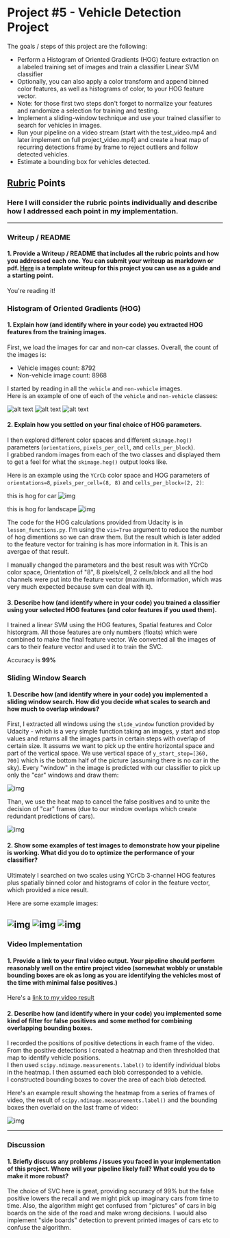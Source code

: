 # Project #5 - Vehicle Detection Project

The goals / steps of this project are the following:

* Perform a Histogram of Oriented Gradients (HOG) feature extraction on a labeled training set of images and train a classifier Linear SVM classifier
* Optionally, you can also apply a color transform and append binned color features, as well as histograms of color, to your HOG feature vector. 
* Note: for those first two steps don't forget to normalize your features and randomize a selection for training and testing.
* Implement a sliding-window technique and use your trained classifier to search for vehicles in images.
* Run your pipeline on a video stream (start with the test_video.mp4 and later implement on full project_video.mp4) and create a heat map of recurring detections frame by frame to reject outliers and follow detected vehicles.
* Estimate a bounding box for vehicles detected.


## [Rubric](https://review.udacity.com/#!/rubrics/513/view) Points
### Here I will consider the rubric points individually and describe how I addressed each point in my implementation.  

---
### Writeup / README

#### 1. Provide a Writeup / README that includes all the rubric points and how you addressed each one.  You can submit your writeup as markdown or pdf.  [Here](https://github.com/udacity/CarND-Vehicle-Detection/blob/master/writeup_template.md) is a template writeup for this project you can use as a guide and a starting point.  

You're reading it!

### Histogram of Oriented Gradients (HOG)

#### 1. Explain how (and identify where in your code) you extracted HOG features from the training images.

First, we load the images for car and non-car classes. 
Overall, the count of the images is:
- Vehicle images count: 8792
- Non-vehicle image count: 8968

I started by reading in all the `vehicle` and `non-vehicle` images.  
Here is an example of one of each of the `vehicle` and `non-vehicle` classes:

![alt text](./output_images/car_not_car_00.png)
![alt text](./output_images/car_not_car_01.png)
![alt text](./output_images/car_not_car_02.png)


#### 2. Explain how you settled on your final choice of HOG parameters.

I then explored different color spaces and different 
`skimage.hog()` parameters (`orientations`, `pixels_per_cell`, and `cells_per_block`).  
I grabbed random images from each of the two classes and displayed them to get a 
feel for what the `skimage.hog()` output looks like.

Here is an example using the `YCrCb` color space and HOG parameters 
of `orientations=8`, `pixels_per_cell=(8, 8)` and `cells_per_block=(2, 2)`:

this is hog for car
![img](./output_images/hog1.png)

this is hog for landscape
![img](./output_images/hog2.png)

The code for the HOG calculations provided from Udacity is in `lesson_functions.py`.
I'm using the `vis=True` argument to reduce the number of hog dimentions so we can
draw them. But the result which is later added to the feature vector
for training is has more information in it. This is an avergae of that result. 

I manually changed the parameters and the best result was with
YCrCb color space, Orientation of "8", 8 pixels/cell, 2 cells/block and all the hod
channels were put into the feature vector (maximum information, which was 
very much expected because svm can deal with it).


#### 3. Describe how (and identify where in your code) you trained a classifier using your selected HOG features (and color features if you used them).

I trained a linear SVM using the HOG features, Spatial features and Color historgram.
All those features are only numbers (floats) which were combined to 
make the final feature vector. We converted all the images of cars to their feature vector
and used it to train the SVC. 

Accuracy is **99%**

### Sliding Window Search

#### 1. Describe how (and identify where in your code) you implemented a sliding window search.  How did you decide what scales to search and how much to overlap windows?
First, I extracted all windows using the `slide_window` function provided by Udacity - which is
a very simple function taking an images, y start and stop values and 
returns all the images parts in certain steps with overlap of certain size. 
It assums we want to pick up the entire horizontal space and part of the 
vertical space. We use vertical space of `y_start_stop=[360, 700]` which
is the bottom half of the picture (assuming there is no car in the sky).
Every "window" in the image is predicted with our classifier to 
pick up only the "car" windows and draw them:

![img](./output_images/slidings.png)

Than, we use the heat map to cancel the false positives and to unite the decision
of "car" frames (due to our window overlaps which create redundant predictions of 
cars). 

![img](./output_images/sliding_heat.png)


#### 2. Show some examples of test images to demonstrate how your pipeline is working.  What did you do to optimize the performance of your classifier?

Ultimately I searched on two scales using YCrCb 3-channel 
HOG features plus spatially binned color and histograms of 
color in the feature vector, which provided a nice result.  

Here are some example images:

![img](./output_images/pipeline1.png)
![img](./output_images/pipeline2.png)
![img](./output_images/pipeline3.png)
---

### Video Implementation

#### 1. Provide a link to your final video output.  Your pipeline should perform reasonably well on the entire project video (somewhat wobbly or unstable bounding boxes are ok as long as you are identifying the vehicles most of the time with minimal false positives.)
Here's a [link to my video result](./project_video_processed.mp4)


#### 2. Describe how (and identify where in your code) you implemented some kind of filter for false positives and some method for combining overlapping bounding boxes.

I recorded the positions of positive detections in each frame of the video.  
From the positive detections I created a heatmap and then thresholded that 
map to identify vehicle positions.  
I then used `scipy.ndimage.measurements.label()` to identify individual blobs 
in the heatmap.  I then assumed each blob corresponded to a vehicle.  
I constructed bounding boxes to cover the area of each blob detected.  

Here's an example result showing the heatmap from a series of frames of video, 
the result of `scipy.ndimage.measurements.label()` and the bounding boxes 
then overlaid on the last frame of video:

![img](./output_images/last_frame.png)

---

### Discussion

#### 1. Briefly discuss any problems / issues you faced in your implementation of this project.  Where will your pipeline likely fail?  What could you do to make it more robust?

The choice of SVC here is great, providing accuracy of 99% 
but the false positive lowers the recall and we might pick up
imaginary cars from time to time. 
Also, the algorithm might get confused from "pictures" of cars
in big boards on the side of the road and make wrong decisions. 
I would also implement "side boards" detection to prevent printed 
images of cars etc to confuse the algorithm. 